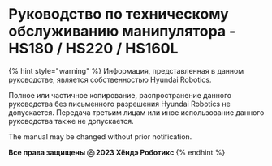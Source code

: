 ﻿# Руководство по техническому обслуживанию манипулятора - HS180 / HS220 / HS160L

{% hint style="warning" %}
Информация, представленная в данном руководстве, является собственностью Hyundai Robotics.

Полное или частичное копирование, распространение данного руководства без письменного разрешения Hyundai Robotics не допускается. Передача третьим лицам или иное использование данного руководства также не допускается.


The manual may be changed without prior notification.



**Все права защищены ⓒ 2023 Хёндэ Роботикс**
{% endhint %}
